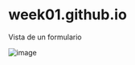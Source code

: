 # week01.github.io
Vista de un formulario

![image](https://user-images.githubusercontent.com/90113186/193195935-63eb6ca4-e767-4670-bf4c-b4bec8359b63.png)
